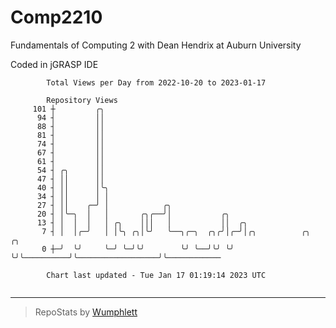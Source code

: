 # Comp2210
Fundamentals of Computing 2 with Dean Hendrix at Auburn University

Coded in jGRASP IDE

```
        Total Views per Day from 2022-10-20 to 2023-01-17

        Repository Views
     101 ┼         ╭╮
      94 ┤         ││
      88 ┤         ││
      81 ┤         ││
      74 ┤         ││
      67 ┤         ││
      61 ┤         ││
      54 ┤ ╭╮      ││
      47 ┤ ││      ││
      40 ┤ ││      │╰╮
      34 ┤ ││      │ │
      27 ┤ ││    ╭─╯ │            ╭╮
      20 ┤ │╰─╮  │   │       ╭╮╭──╯│           ╭╮
      13 ┤ │  │  │   │ ╭╮    │││   │           ││  ╭╮
       7 ┤ │  │╭─╯   │ │╰╮ ╭╮│╰╯   ╰──╮╭─╮  ╭╮╭╯│╭─╯│╭╮          ╭╮                  ╭╮
       0 ┼─╯  ╰╯     ╰─╯ ╰─╯╰╯        ╰╯ ╰──╯╰╯ ╰╯  ╰╯╰──────────╯╰──────────────────╯╰────────────

        Chart last updated - Tue Jan 17 01:19:14 2023 UTC
        
```

---

> RepoStats by [Wumphlett](https://github.com/Wumphlett)
